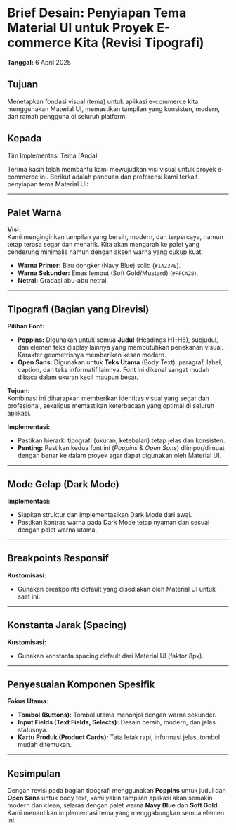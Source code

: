 # Brief Desain: Penyiapan Tema Material UI untuk Proyek E-commerce Kita (Revisi Tipografi)

**Tanggal:** 6 April 2025

## Tujuan
Menetapkan fondasi visual (tema) untuk aplikasi e-commerce kita menggunakan Material UI, memastikan tampilan yang konsisten, modern, dan ramah pengguna di seluruh platform.

## Kepada
Tim Implementasi Tema (Anda)

Terima kasih telah membantu kami mewujudkan visi visual untuk proyek e-commerce ini. Berikut adalah panduan dan preferensi kami terkait penyiapan tema Material UI:

---

## Palet Warna

**Visi:**  
Kami menginginkan tampilan yang bersih, modern, dan terpercaya, namun tetap terasa segar dan menarik. Kita akan mengarah ke palet yang cenderung minimalis namun dengan aksen warna yang cukup kuat.

- **Warna Primer:** Biru dongker (Navy Blue) solid (`#1A237E`).
- **Warna Sekunder:** Emas lembut (Soft Gold/Mustard) (`#FFCA28`).
- **Netral:** Gradasi abu-abu netral.

---

## Tipografi (Bagian yang Direvisi)

**Pilihan Font:**

- **Poppins:** Digunakan untuk semua **Judul** (Headings H1-H6), subjudul, dan elemen teks display lainnya yang membutuhkan penekanan visual. Karakter geometrisnya memberikan kesan modern.
- **Open Sans:** Digunakan untuk **Teks Utama** (Body Text), paragraf, label, caption, dan teks informatif lainnya. Font ini dikenal sangat mudah dibaca dalam ukuran kecil maupun besar.

**Tujuan:**  
Kombinasi ini diharapkan memberikan identitas visual yang segar dan profesional, sekaligus memastikan keterbacaan yang optimal di seluruh aplikasi.

**Implementasi:**  
- Pastikan hierarki tipografi (ukuran, ketebalan) tetap jelas dan konsisten.
- **Penting:** Pastikan kedua font ini (_Poppins_ & _Open Sans_) diimpor/dimuat dengan benar ke dalam proyek agar dapat digunakan oleh Material UI.

---

## Mode Gelap (Dark Mode)

**Implementasi:**  
- Siapkan struktur dan implementasikan Dark Mode dari awal.
- Pastikan kontras warna pada Dark Mode tetap nyaman dan sesuai dengan palet warna utama.

---

## Breakpoints Responsif

**Kustomisasi:**  
- Gunakan breakpoints default yang disediakan oleh Material UI untuk saat ini.

---

## Konstanta Jarak (Spacing)

**Kustomisasi:**  
- Gunakan konstanta spacing default dari Material UI (faktor 8px).

---

## Penyesuaian Komponen Spesifik

**Fokus Utama:**
- **Tombol (Buttons):** Tombol utama menonjol dengan warna sekunder.
- **Input Fields (Text Fields, Selects):** Desain bersih, modern, dan jelas statusnya.
- **Kartu Produk (Product Cards):** Tata letak rapi, informasi jelas, tombol mudah ditemukan.

---

## Kesimpulan

Dengan revisi pada bagian tipografi menggunakan **Poppins** untuk judul dan **Open Sans** untuk body text, kami yakin tampilan aplikasi akan semakin modern dan clean, selaras dengan palet warna **Navy Blue** dan **Soft Gold**. Kami menantikan implementasi tema yang menggabungkan semua elemen ini.
